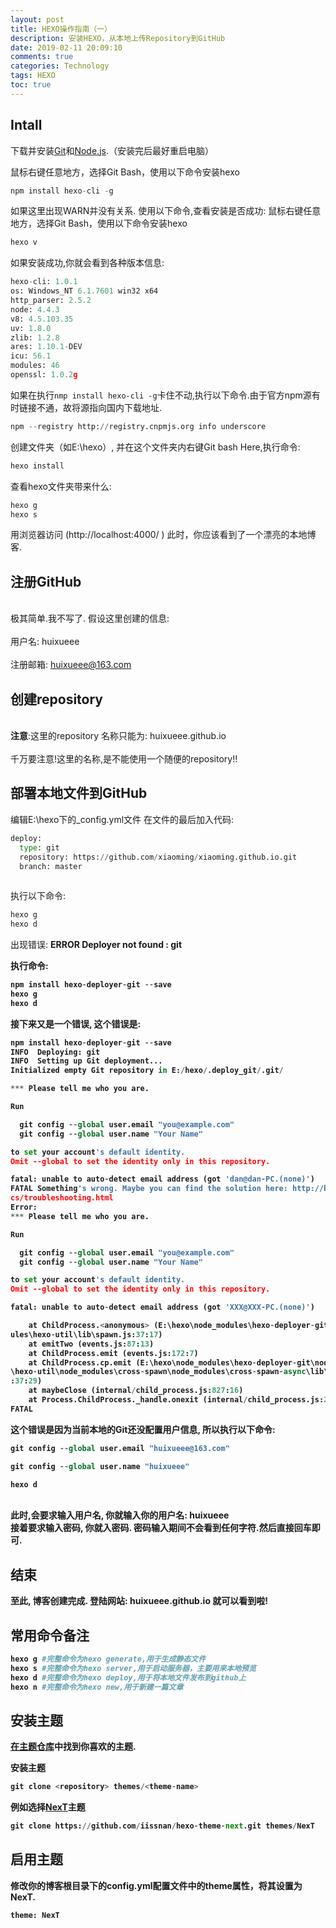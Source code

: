 ```yaml
---
layout: post
title: HEXO操作指南（一）
description: 安装HEXO，从本地上传Repository到GitHub
date: 2019-02-11 20:09:10
comments: true
categories: Technology
tags: HEXO
toc: true
---
```

## Intall
下载并安装[Git](https://git-scm.com/)和[Node.js](https://nodejs.org/zh-cn/).（安装完后最好重启电脑）

鼠标右键任意地方，选择Git Bash，使用以下命令安装hexo
```python
npm install hexo-cli -g
```
如果这里出现WARN并没有关系.
使用以下命令,查看安装是否成功:
鼠标右键任意地方，选择Git Bash，使用以下命令安装hexo
```python
hexo v
```
如果安装成功,你就会看到各种版本信息:
```python
hexo-cli: 1.0.1
os: Windows_NT 6.1.7601 win32 x64
http_parser: 2.5.2
node: 4.4.3
v8: 4.5.103.35
uv: 1.8.0
zlib: 1.2.8
ares: 1.10.1-DEV
icu: 56.1
modules: 46
openssl: 1.0.2g
```
如果在执行`nmp install hexo-cli -g`卡住不动,执行以下命令.由于官方npm源有时链接不通，故将源指向国内下载地址.
```python
npm --registry http://registry.cnpmjs.org info underscore
```

创建文件夹（如E:\hexo）, 并在这个文件夹内右键Git bash Here,执行命令:
```python
hexo install
```
查看hexo文件夹带来什么:
```python
hexo g
hexo s
```
用浏览器访问 (http://localhost:4000/ ) 此时，你应该看到了一个漂亮的本地博客.

## 注册GitHub
<br>极其简单.我不写了. 假设这里创建的信息:</br>
<br>用户名: huixueee</br>
<br>注册邮箱: huixueee@163.com</br>

## 创建repository
<br>**注意**:这里的repository 名称只能为: huixueee.github.io</br>
<br>千万要注意!这里的名称,是不能使用一个随便的repository!!</br>

## 部署本地文件到GitHub
编辑E:\hexo下的_config.yml文件
在文件的最后加入代码:
```python
deploy: 
  type: git
  repository: https://github.com/xiaoming/xiaoming.github.io.git
  branch: master
  
```
执行以下命令:
```python
hexo g
hexo d
```
出现错误:
<strong>ERROR Deployer not found : git

执行命令:
```python
npm install hexo-deployer-git --save
hexo g
hexo d
```
接下来又是一个错误, 这个错误是:
```python
npm install hexo-deployer-git --save
INFO  Deploying: git
INFO  Setting up Git deployment...
Initialized empty Git repository in E:/hexo/.deploy_git/.git/

*** Please tell me who you are.

Run

  git config --global user.email "you@example.com"
  git config --global user.name "Your Name"

to set your account's default identity.
Omit --global to set the identity only in this repository.

fatal: unable to auto-detect email address (got 'dan@dan-PC.(none)')
FATAL Something's wrong. Maybe you can find the solution here: http://hexo.io/do
cs/troubleshooting.html
Error:
*** Please tell me who you are.

Run

  git config --global user.email "you@example.com"
  git config --global user.name "Your Name"

to set your account's default identity.
Omit --global to set the identity only in this repository.

fatal: unable to auto-detect email address (got 'XXX@XXX-PC.(none)')

    at ChildProcess.<anonymous> (E:\hexo\node_modules\hexo-deployer-git\node_mod
ules\hexo-util\lib\spawn.js:37:17)
    at emitTwo (events.js:87:13)
    at ChildProcess.emit (events.js:172:7)
    at ChildProcess.cp.emit (E:\hexo\node_modules\hexo-deployer-git\node_modules
\hexo-util\node_modules\cross-spawn\node_modules\cross-spawn-async\lib\enoent.js
:37:29)
    at maybeClose (internal/child_process.js:827:16)
    at Process.ChildProcess._handle.onexit (internal/child_process.js:211:5)
FATAL
```
这个错误是因为当前本地的Git还没配置用户信息, 所以执行以下命令:
```python
git config --global user.email "huixueee@163.com"

git config --global user.name "huixueee"

hexo d
```
<br>此时,会要求输入用户名, 你就输入你的用户名: huixueee
<br>接着要求输入密码, 你就入密码. 密码输入期间不会看到任何字符.然后直接回车即可.

## 结束
至此, 博客创建完成. 登陆网站: huixueee.github.io 就可以看到啦!

## 常用命令备注
```python
hexo g #完整命令为hexo generate,用于生成静态文件
hexo s #完整命令为hexo server,用于启动服务器，主要用来本地预览
hexo d #完整命令为hexo deploy,用于将本地文件发布到github上
hexo n #完整命令为hexo new,用于新建一篇文章
```

## 安装主题
[在主题仓库](https://github.com/hexojs/hexo/wiki/Themes)中找到你喜欢的主题.

安装主题
```python
git clone <repository> themes/<theme-name>
```
例如选择[NexT](https://github.com/iissnan/hexo-theme-next)主题
```python
git clone https://github.com/iissnan/hexo-theme-next.git themes/NexT
```
## 启用主题
修改你的博客根目录下的config.yml配置文件中的theme属性，将其设置为NexT.
```python
theme: NexT
```
